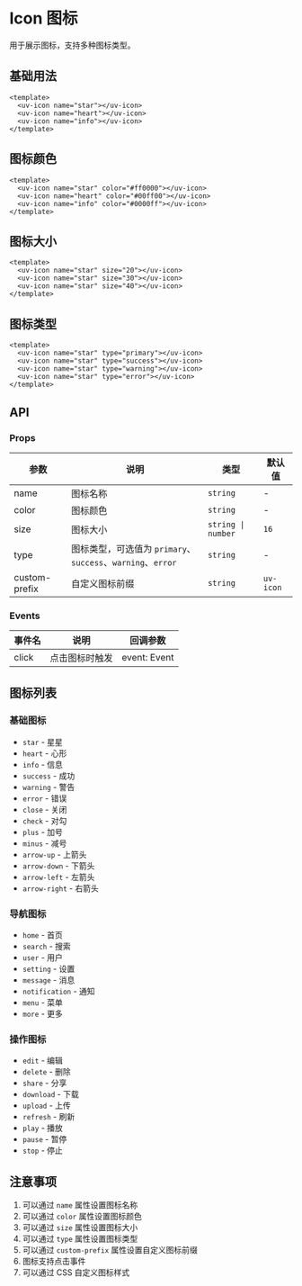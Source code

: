 # Icon 图标

用于展示图标，支持多种图标类型。

## 基础用法

```vue
<template>
  <uv-icon name="star"></uv-icon>
  <uv-icon name="heart"></uv-icon>
  <uv-icon name="info"></uv-icon>
</template>
```

## 图标颜色

```vue
<template>
  <uv-icon name="star" color="#ff0000"></uv-icon>
  <uv-icon name="heart" color="#00ff00"></uv-icon>
  <uv-icon name="info" color="#0000ff"></uv-icon>
</template>
```

## 图标大小

```vue
<template>
  <uv-icon name="star" size="20"></uv-icon>
  <uv-icon name="star" size="30"></uv-icon>
  <uv-icon name="star" size="40"></uv-icon>
</template>
```

## 图标类型

```vue
<template>
  <uv-icon name="star" type="primary"></uv-icon>
  <uv-icon name="star" type="success"></uv-icon>
  <uv-icon name="star" type="warning"></uv-icon>
  <uv-icon name="star" type="error"></uv-icon>
</template>
```

## API

### Props

| 参数 | 说明 | 类型 | 默认值 |
|------|------|------|------|
| name | 图标名称 | `string` | - |
| color | 图标颜色 | `string` | - |
| size | 图标大小 | `string \| number` | `16` |
| type | 图标类型，可选值为 `primary`、`success`、`warning`、`error` | `string` | - |
| custom-prefix | 自定义图标前缀 | `string` | `uv-icon` |

### Events

| 事件名 | 说明 | 回调参数 |
|------|------|------|
| click | 点击图标时触发 | event: Event |

## 图标列表

### 基础图标

- `star` - 星星
- `heart` - 心形
- `info` - 信息
- `success` - 成功
- `warning` - 警告
- `error` - 错误
- `close` - 关闭
- `check` - 对勾
- `plus` - 加号
- `minus` - 减号
- `arrow-up` - 上箭头
- `arrow-down` - 下箭头
- `arrow-left` - 左箭头
- `arrow-right` - 右箭头

### 导航图标

- `home` - 首页
- `search` - 搜索
- `user` - 用户
- `setting` - 设置
- `message` - 消息
- `notification` - 通知
- `menu` - 菜单
- `more` - 更多

### 操作图标

- `edit` - 编辑
- `delete` - 删除
- `share` - 分享
- `download` - 下载
- `upload` - 上传
- `refresh` - 刷新
- `play` - 播放
- `pause` - 暂停
- `stop` - 停止

## 注意事项

1. 可以通过 `name` 属性设置图标名称
2. 可以通过 `color` 属性设置图标颜色
3. 可以通过 `size` 属性设置图标大小
4. 可以通过 `type` 属性设置图标类型
5. 可以通过 `custom-prefix` 属性设置自定义图标前缀
6. 图标支持点击事件
7. 可以通过 CSS 自定义图标样式 